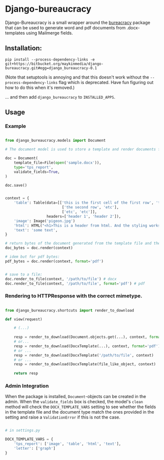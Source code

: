 # Django-bureaucracy

Django-Bureaucracy is a small wrapper around the [bureacracy](https://bitbucket.org/maykinmedia/bureaucracy)
package that can be used to generate word and pdf documents from .docx-templates 
using Mailmerge fields.


## Installation:

```
pip install --process-dependency-links -e git+https://bitbucket.org/maykinmedia/django-bureaucracy.git#egg=django_bureaucracy-0.1
```

(Note that setuptools is annoying and that this doesn't work without the
`--process-dependency-links` flag which is deprecated. Have fun figuring out
how to do this when it's removed.)

... and then add `django_bureaucracy` to `INSTALLED_APPS`.

## Usage 

### Example


```python

from django_bureaucracy.models import Document

# The document model is used to store a template and render documents from a context:

doc = Document(
    template_file=File(open('sample.docx')),
    type='tps_report',
    validate_fields=True,
)

doc.save()


context = {
    'table': Table(data=[['this is the first cell of the first row', 'this is the second cell of the first row'],
                          ['the second row', 'etc'], 
                          ['etc', 'etc']], 
                   headers=['header 1', 'header 2']),
    'image': Image('pigeon.jpg')
    'html': HTML("<h1>This is a header from html. And the styling works! Right?</h1><p><strong>bold</strong>-notbold</p><ul><li>hop</li><li>la</li><li>kee</li></ul>")
    'text': 'some text',
}

# return bytes of the document generated from the template file and the context
doc_bytes = doc.render(context)  

# idem but for pdf bytes:
pdf_bytes = doc.render(context, format='pdf')


# save to a file:
doc.render_to_file(context, '/path/to/file') # docx
doc.render_to_file(context, '/path/to/file', format='pdf') # pdf
```


### Rendering to HTTPResponse with the correct mimetype.

```python

from django_bureaucracy.shortcuts import render_to_download

def view(request)

    # (...)
        
    resp = render_to_download(Document.objects.get(...), context, format='docx')
    # or... 
    resp = render_to_download(DocxTemplate(...), context, format='pdf')
    # or ... 
    resp = render_to_download(DocxTemplate('/path/to/file', context)
    # or ...
    resp = render_to_download(DocxTemplate(file_like_object, context)
    
    return resp

```


### Admin Integration

When the package is installed, `Document`-objects can be created in the 
admin. When the `validate_fields` box is checked, the model's `clean` method 
will check the `DOCX_TEMPLATE_VARS` setting to see whether the fields in
the template file and the document type match the ones provided in the setting and 
raise a `ValidationError` if this is not the case.


```python

# in settings.py

DOCX_TEMPLATE_VARS = {
    'tps_report': ['image', 'table', 'html', 'text'],
    'letter': ['graph']
}
```